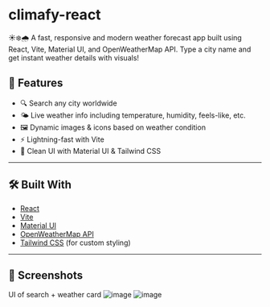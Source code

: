  
# climafy-react
☀️❄️🌧️ A fast, responsive and modern weather forecast app built using React, Vite, Material UI, and OpenWeatherMap API. Type a city name and get instant weather details with visuals!

## 🚀 Features

- 🔍 Search any city worldwide
- 🌤️ Live weather info including temperature, humidity, feels-like, etc.
- 🖼️ Dynamic images & icons based on weather condition
- ⚡ Lightning-fast with Vite
- 🎨 Clean UI with Material UI & Tailwind CSS

---

## 🛠️ Built With

- [React](https://reactjs.org/)
- [Vite](https://vitejs.dev/)
- [Material UI](https://mui.com/)
- [OpenWeatherMap API](https://openweathermap.org/api)
- [Tailwind CSS](https://tailwindcss.com/) (for custom styling)

---

## 📸 Screenshots
UI of search + weather card
![image](https://github.com/user-attachments/assets/d9b88d69-9abb-4966-b2ea-7448270ad18d)
![image](https://github.com/user-attachments/assets/ccff663c-fb11-4e03-80e9-9e4e85154fc4)

